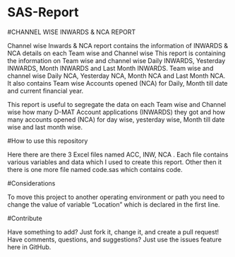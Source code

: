 # SAS-Report 

#CHANNEL WISE INWARDS & NCA REPORT

Channel wise Inwards & NCA report contains  the information of INWARDS & NCA details on each Team wise and Channel wise 
This report is containing the information on Team wise and channel wise Daily INWARDS, Yesterday INWARDS, Month INWARDS and Last Month INWARDS. Team wise and channel wise Daily NCA, Yesterday NCA, Month NCA and Last Month NCA. It also contains Team wise Accounts opened (NCA) for Daily, Month till date and current financial year.

This report is useful to segregate the data on each Team wise and Channel wise how many D-MAT Account applications (INWARDS) they got and how many accounts opened (NCA) for day wise, yesterday wise, Month till date wise and last month wise.

#How to use this repository

Here there are there 3 Excel files named ACC, INW, NCA . Each file contains various variables and data which I used to create this report. Other then it there is one more file named code.sas  which contains code.

#Considerations

To move this project to another operating environment or path you need to change the value of variable “Location” which is declared in the first line.

#Contribute

Have something to add? Just fork it, change it, and create a pull request!
Have comments, questions, and suggestions? Just use the issues feature here in GitHub.


